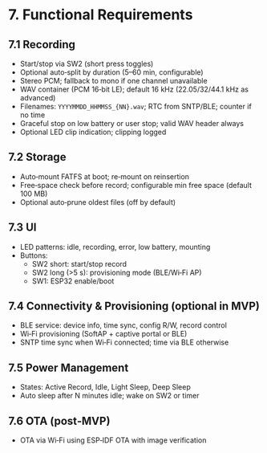 # 7. Functional Requirements

## 7.1 Recording

- Start/stop via SW2 (short press toggles)
- Optional auto‑split by duration (5–60 min, configurable)
- Stereo PCM; fallback to mono if one channel unavailable
- WAV container (PCM 16‑bit LE); default 16 kHz (22.05/32/44.1 kHz as advanced)
- Filenames: `YYYYMMDD_HHMMSS_{NN}.wav`; RTC from SNTP/BLE; counter if no time
- Graceful stop on low battery or user stop; valid WAV header always
- Optional LED clip indication; clipping logged

## 7.2 Storage

- Auto‑mount FATFS at boot; re‑mount on reinsertion
- Free‑space check before record; configurable min free space (default 100 MB)
- Optional auto‑prune oldest files (off by default)

## 7.3 UI

- LED patterns: idle, recording, error, low battery, mounting
- Buttons:
  - SW2 short: start/stop record
  - SW2 long (>5 s): provisioning mode (BLE/Wi‑Fi AP)
  - SW1: ESP32 enable/boot

## 7.4 Connectivity & Provisioning (optional in MVP)

- BLE service: device info, time sync, config R/W, record control
- Wi‑Fi provisioning (SoftAP + captive portal or BLE)
- SNTP time sync when Wi‑Fi connected; time via BLE otherwise

## 7.5 Power Management

- States: Active Record, Idle, Light Sleep, Deep Sleep
- Auto sleep after N minutes idle; wake on SW2 or timer

## 7.6 OTA (post‑MVP)

- OTA via Wi‑Fi using ESP‑IDF OTA with image verification
